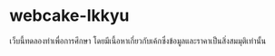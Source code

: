 # webcake-Ikkyu

เว็บนี้ทดลองทำเพื่อการศึกษา โดยมีเนี้อหาเกี่ยวกับเค้กซึ่งข้อมูลและราคาเป็นสิ่งสมมุติเท่านั้น